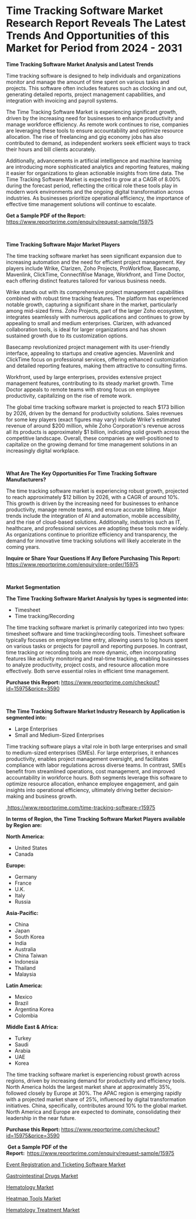 <p><h1>Time Tracking Software Market Research Report Reveals The Latest Trends And Opportunities of this Market for Period from 2024 - 2031</h1></p><p><strong>Time Tracking Software Market Analysis and Latest Trends</strong></p>
<p><p>Time tracking software is designed to help individuals and organizations monitor and manage the amount of time spent on various tasks and projects. This software often includes features such as clocking in and out, generating detailed reports, project management capabilities, and integration with invoicing and payroll systems. </p><p>The Time Tracking Software Market is experiencing significant growth, driven by the increasing need for businesses to enhance productivity and manage workforce efficiency. As remote work continues to rise, companies are leveraging these tools to ensure accountability and optimize resource allocation. The rise of freelancing and gig economy jobs has also contributed to demand, as independent workers seek efficient ways to track their hours and bill clients accurately. </p><p>Additionally, advancements in artificial intelligence and machine learning are introducing more sophisticated analytics and reporting features, making it easier for organizations to glean actionable insights from time data. The Time Tracking Software Market is expected to grow at a CAGR of 8.00% during the forecast period, reflecting the critical role these tools play in modern work environments and the ongoing digital transformation across industries. As businesses prioritize operational efficiency, the importance of effective time management solutions will continue to escalate.</p></p>
<p><strong>Get a Sample PDF of the Report:&nbsp;</strong> <a href="https://www.reportprime.com/enquiry/request-sample/15975?utm_campaign=1108&utm_medium=2&utm_source=Github&utm_content=ia&utm_term=23112024&utm_id=time-tracking-software">https://www.reportprime.com/enquiry/request-sample/15975</a></p>
<p>&nbsp;</p>
<p><strong>Time Tracking Software Major Market Players</strong></p>
<p><p>The time tracking software market has seen significant expansion due to increasing automation and the need for efficient project management. Key players include Wrike, Clarizen, Zoho Projects, ProWorkflow, Basecamp, Mavenlink, ClickTime, ConnectWise Manage, Workfront, and Time Doctor, each offering distinct features tailored for various business needs.</p><p>Wrike stands out with its comprehensive project management capabilities combined with robust time tracking features. The platform has experienced notable growth, capturing a significant share in the market, particularly among mid-sized firms. Zoho Projects, part of the larger Zoho ecosystem, integrates seamlessly with numerous applications and continues to grow by appealing to small and medium enterprises. Clarizen, with advanced collaboration tools, is ideal for larger organizations and has shown sustained growth due to its customization options.</p><p>Basecamp revolutionized project management with its user-friendly interface, appealing to startups and creative agencies. Mavenlink and ClickTime focus on professional services, offering enhanced customization and detailed reporting features, making them attractive to consulting firms.</p><p>Workfront, used by large enterprises, provides extensive project management features, contributing to its steady market growth. Time Doctor appeals to remote teams with strong focus on employee productivity, capitalizing on the rise of remote work.</p><p>The global time tracking software market is projected to reach $173 billion by 2026, driven by the demand for productivity solutions. Sales revenues for some key players (exact figures may vary) include Wrike's estimated revenue of around $200 million, while Zoho Corporation's revenue across all its products is approximately $1 billion, indicating solid growth across the competitive landscape. Overall, these companies are well-positioned to capitalize on the growing demand for time management solutions in an increasingly digital workplace.</p></p>
<p>&nbsp;</p>
<p><strong>What Are The Key Opportunities For Time Tracking Software Manufacturers?</strong></p>
<p><p>The time tracking software market is experiencing robust growth, projected to reach approximately $12 billion by 2026, with a CAGR of around 10%. This growth is driven by the increasing need for businesses to enhance productivity, manage remote teams, and ensure accurate billing. Major trends include the integration of AI and automation, mobile accessibility, and the rise of cloud-based solutions. Additionally, industries such as IT, healthcare, and professional services are adopting these tools more widely. As organizations continue to prioritize efficiency and transparency, the demand for innovative time tracking solutions will likely accelerate in the coming years.</p></p>
<p><strong>Inquire or Share Your Questions If Any Before Purchasing This Report:</strong> <a href="https://www.reportprime.com/enquiry/pre-order/15975?utm_campaign=1108&utm_medium=2&utm_source=Github&utm_content=ia&utm_term=23112024&utm_id=time-tracking-software">https://www.reportprime.com/enquiry/pre-order/15975</a></p>
<p>&nbsp;</p>
<p><strong>Market Segmentation</strong></p>
<p><strong>The Time Tracking Software Market Analysis by types is segmented into:</strong></p>
<p><ul><li>Timesheet</li><li>Time tracking/Recording</li></ul></p>
<p><p>The time tracking software market is primarily categorized into two types: timesheet software and time tracking/recording tools. Timesheet software typically focuses on employee time entry, allowing users to log hours spent on various tasks or projects for payroll and reporting purposes. In contrast, time tracking or recording tools are more dynamic, often incorporating features like activity monitoring and real-time tracking, enabling businesses to analyze productivity, project costs, and resource allocation more effectively. Both serve essential roles in efficient time management.</p></p>
<p><strong>Purchase this Report:&nbsp;</strong><a href="https://www.reportprime.com/checkout?id=15975&price=3590&utm_campaign=1108&utm_medium=2&utm_source=Github&utm_content=ia&utm_term=23112024&utm_id=time-tracking-software">https://www.reportprime.com/checkout?id=15975&price=3590</a></p>
<p>&nbsp;</p>
<p><strong>The Time Tracking Software Market Industry Research by Application is segmented into:</strong></p>
<p><ul><li>Large Enterprises</li><li>Small and Medium-Sized Enterprises</li></ul></p>
<p><p>Time tracking software plays a vital role in both large enterprises and small to medium-sized enterprises (SMEs). For large enterprises, it enhances productivity, enables project management oversight, and facilitates compliance with labor regulations across diverse teams. In contrast, SMEs benefit from streamlined operations, cost management, and improved accountability in workforce hours. Both segments leverage this software to optimize resource allocation, enhance employee engagement, and gain insights into operational efficiency, ultimately driving better decision-making and business growth.</p></p>
<p><a href="https://www.reportprime.com/time-tracking-software-r15975?utm_campaign=1108&utm_medium=2&utm_source=Github&utm_content=ia&utm_term=23112024&utm_id=time-tracking-software">&nbsp;https://www.reportprime.com/time-tracking-software-r15975</a></p>
<p><strong>In terms of Region, the Time Tracking Software Market Players available by Region are:</strong></p>
<p>
    <p> <strong> North America: </strong>
        <ul>
            <li>United States</li>
            <li>Canada</li>
        </ul>
        </p> 
    <p> <strong> Europe: </strong>
        <ul>
            <li>Germany</li>
            <li>France</li>
            <li>U.K.</li>
            <li>Italy</li>
            <li>Russia</li>
        </ul>
        </p> 
    <p> <strong> Asia-Pacific: </strong>
        <ul>
            <li>China</li>
            <li>Japan</li>
            <li>South Korea</li>
            <li>India</li>
            <li>Australia</li>
            <li>China Taiwan</li>
            <li>Indonesia</li>
            <li>Thailand</li>
            <li>Malaysia</li>
        </ul>
        </p> 
    <p> <strong> Latin America: </strong>
        <ul>
            <li>Mexico</li>
            <li>Brazil</li>
            <li>Argentina Korea</li>
            <li>Colombia</li>
        </ul>
        </p> 
    <p> <strong> Middle East & Africa: </strong>
        <ul>
            <li>Turkey</li>
            <li>Saudi</li>
            <li>Arabia</li>
            <li>UAE</li>
            <li>Korea</li>
        </ul>
    </p>
    </p>
<p><p>The time tracking software market is experiencing robust growth across regions, driven by increasing demand for productivity and efficiency tools. North America holds the largest market share at approximately 35%, followed closely by Europe at 30%. The APAC region is emerging rapidly with a projected market share of 25%, influenced by digital transformation initiatives. China, specifically, contributes around 10% to the global market. North America and Europe are expected to dominate, consolidating their leadership in the near future.</p></p>
<p><strong>Purchase this Report: </strong><a href="https://www.reportprime.com/checkout?id=15975&price=3590&utm_campaign=1108&utm_medium=2&utm_source=Github&utm_content=ia&utm_term=23112024&utm_id=time-tracking-software">https://www.reportprime.com/checkout?id=15975&price=3590</a></p>
<p>&nbsp;<strong>Get a Sample PDF of the Report:&nbsp;&nbsp;</strong><a href="https://www.reportprime.com/enquiry/request-sample/15975?utm_campaign=1108&utm_medium=2&utm_source=Github&utm_content=ia&utm_term=23112024&utm_id=time-tracking-software">https://www.reportprime.com/enquiry/request-sample/15975</a></p>
<p><strong></strong></p>
<p><p><a href="https://issuu.com/reportprime-2/docs/event-registration-and-ticketing-so_b97a953123c7aa?utm_campaign=1108&utm_medium=2&utm_source=Github&utm_content=ia&utm_term=23112024&utm_id=time-tracking-software">Event Registration and Ticketing Software Market</a></p><p><a href="https://www.linkedin.com/pulse/comprehending-rapid-growth-global-gastrointestinal-drugs-market-cpqac?utm_campaign=1108&utm_medium=2&utm_source=Github&utm_content=ia&utm_term=23112024&utm_id=time-tracking-software">Gastrointestinal Drugs Market</a></p><p><a href="https://www.linkedin.com/pulse/hematology-market-outlook-from-2024-2031-marketsize-share-potential-ikg4c?utm_campaign=1108&utm_medium=2&utm_source=Github&utm_content=ia&utm_term=23112024&utm_id=time-tracking-software">Hematology Market</a></p><p><a href="https://issuu.com/reportprime-2/docs/heatmap-tools-market-size-2030.pptx_d30a7925197965?utm_campaign=1108&utm_medium=2&utm_source=Github&utm_content=ia&utm_term=23112024&utm_id=time-tracking-software">Heatmap Tools Market</a></p><p><a href="https://www.linkedin.com/pulse/explosive-growth-hematology-treatment-market-global-opportunities-8x4fc?utm_campaign=1108&utm_medium=2&utm_source=Github&utm_content=ia&utm_term=23112024&utm_id=time-tracking-software">Hematology Treatment Market</a></p></p>